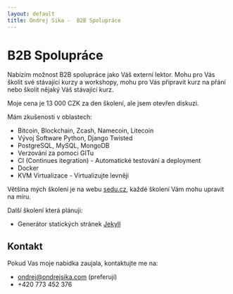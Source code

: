```yaml
---
layout: default
title: Ondrej Sika -  B2B Spolupráce
---
```


# B2B Spolupráce 

Nabízím možnost B2B spolupráce jako Váš externí lektor. Mohu pro Vás
školit své stávající kurzy a workshopy, mohu pro Vás připravit kurz na 
přání nebo školit nějaký Váš stávající kurz.

Moje cena je 13 000 CZK za den školení, ale jsem otevřen diskuzi.


Mám zkušenosti v oblastech:

- Bitcoin, Blockchain, Zcash, Namecoin, Litecoin
- Vývoj Software Python, Django Twisted
- PostgreSQL, MySQL, MongoDB
- Verzování za pomoci GITu
- CI (Continues itegration) - Automatické testování a deployment
- Docker
- KVM Virtualizace - Virtualizujte levněji


Většina mých školení je na webu [sedu.cz](https://sedu.cz), každé
školení Vám mohu upravit na míru.

Další školení která plánuji:

- Generátor statických stránek [Jekyll](jekyllrb.com)


## Kontakt

Pokud Vas moje nabidka zaujala, kontaktujte me na:

- <ondrej@ondrejsika.com> (preferuji)
- +420 773 452 376


<div style="height: 30px"></div>

